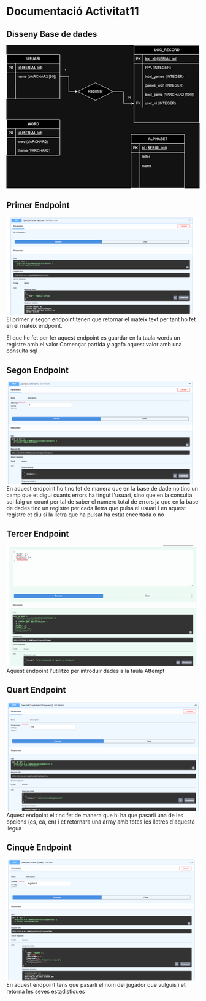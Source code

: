 # Documentació Activitat11

## Disseny Base de dades
![Disseny base de dades](imatges/dissenyBD.png)

## Primer Endpoint
![Swagger 1rEndpoint](imatges/1rEndpoint.png)
El primer y segon endpoint tenen que retornar el mateix text per tant ho fet en el mateix endpoint.

El que he fet per fer aquest endpoint es guardar en la taula words un registre amb el valor Començar partida y agafo aquest valor amb una consulta sql

## Segon Endpoint
![Swagger 2nEndpoint](imatges/2nEndpoint.png)
En aquest endpoint ho tinc fet de manera que en la base de dade no tinc un camp que et digui cuants errors ha tingut l'usuari, sino que en la consulta sql faig un count per tal de saber el numero total de errors ja que en la base de dades tinc un registre per cada lletra que pulsa el usuari i en aquest registre et diu si la lletra que ha pulsat ha estat encertada o no

## Tercer Endpoint
![Swagger insertarAttempt](imatges/insertarAttempt.png)
Aquest endpoint l'utilitzo per introduir dades a la taula Attempt

## Quart Endpoint
![Swagger alphabet](imatges/alphabetEndpoint.png)
Aquest endpoint el tinc fet de manera que hi ha que pasarli una de les opcions (es, ca, en) i et retornara una array amb totes les lletres d'aquesta llegua

## Cinquè Endpoint
![Swagger stats](imatges/statsEndpoint.png)
En aquest endpoint tens que pasarli el nom del jugador que vulguis i et retorna les seves estadistiques



